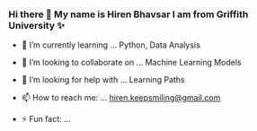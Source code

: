 ### Hi there 👋 My name is Hiren Bhavsar I am from Griffith University ✨

<!--
**HirenBP/HirenBP** is a ✨ _special_ ✨ repository because its `README.md` (this file) appears on your GitHub profile.

Here are some ideas to get you started:

- 🔭 I’m currently working on ...
- 🌱 I’m currently learning ...
- 👯 I’m looking to collaborate on ...
- 🤔 I’m looking for help with ...
- 💬 Ask me about ...
- 📫 How to reach me: ...
- 😄 Pronouns: ...
- ⚡ Fun fact: ...
-->

- 🌱 I’m currently learning ... Python, Data Analysis
- 👯 I’m looking to collaborate on ... Machine Learning Models
- 🤔 I’m looking for help with ... Learning Paths

- 📫 How to reach me: ... hiren.keepsmiling@gmail.com 
- ⚡ Fun fact: ... 
